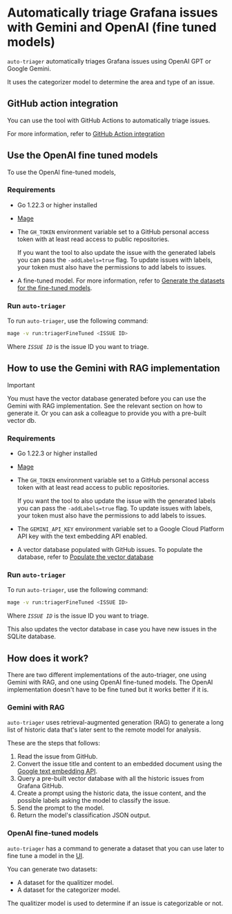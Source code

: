 # Automatically triage Grafana issues with Gemini and OpenAI (fine tuned models)

`auto-triager` automatically triages Grafana issues using OpenAI GPT or Google Gemini.

It uses the categorizer model to determine the area and type of an issue.

## GitHub action integration

You can use the tool with GitHub Actions to automatically triage issues.

For more information, refer to [GitHub Action integration](./docs/github-action.md)

## Use the OpenAI fine tuned models

To use the OpenAI fine-tuned models,

### Requirements

- Go 1.22.3 or higher installed
- [Mage](https://magefile.org/)
- The `GH_TOKEN` environment variable set to a GitHub personal access token with at least read access to public repositories.

  If you want the tool to also update the issue with the generated labels you can pass the `-addLabels=true` flag.
  To update issues with labels, your token must also have the permissions to add labels to issues.

- A fine-tuned model. For more information, refer to [Generate the datasets for the fine-tuned models](./docs/openai-finetune.md).

### Run `auto-triager`

To run `auto-triager`, use the following command:

```bash
mage -v run:triagerFineTuned <ISSUE ID>
```

Where _`ISSUE ID`_ is the issue ID you want to triage.

## How to use the Gemini with RAG implementation

> [!IMPORTANT]
> You must have the vector database generated before you can use the Gemini with RAG implementation.
> See the relevant section on how to generate it.
> Or you can ask a colleague to provide you with a pre-built vector db.

### Requirements

- Go 1.22.3 or higher installed
- [Mage](https://magefile.org/)
- The `GH_TOKEN` environment variable set to a GitHub personal access token with at least read access to public repositories.

  If you want the tool to also update the issue with the generated labels you can pass the `-addLabels=true` flag.
  To update issues with labels, your token must also have the permissions to add labels to issues.

- The `GEMINI_API_KEY` environment variable set to a Google Cloud Platform API key with the text embedding API enabled.
- A vector database populated with GitHub issues.
  To populate the database, refer to [Populate the vector database](./docs/gemini-rag.md)

### Run `auto-triager`

To run `auto-triager`, use the following command:

```bash
mage -v run:triagerFineTuned <ISSUE ID>
```

Where _`ISSUE ID`_ is the issue ID you want to triage.

This also updates the vector database in case you have new issues in the SQLite database.

## How does it work?

There are two different implementations of the auto-triager, one using Gemini with RAG, and one using OpenAI fine-tuned models.
The OpenAI implementation doesn't have to be fine tuned but it works better if it is.

### Gemini with RAG

`auto-triager` uses retrieval-augmented generation (RAG) to generate a long list of historic data that's later sent to the remote model for analysis.

These are the steps that follows:

1. Read the issue from GitHub.
1. Convert the issue title and content to an embedded document using the [Google text embedding API](https://ai.google.dev/gemini-api/docs/embeddings).
1. Query a pre-built vector database with all the historic issues from Grafana GitHub.
1. Create a prompt using the historic data, the issue content, and the possible labels asking the model to classify the issue.
1. Send the prompt to the model.
1. Return the model's classification JSON output.

### OpenAI fine-tuned models

`auto-triager` has a command to generate a dataset that you can use later to fine tune a model in the [UI](https://platform.openai.com/finetune/).

You can generate two datasets:

- A dataset for the qualitizer model.
- A dataset for the categorizer model.

The qualitizer model is used to determine if an issue is categorizable or not.
